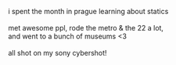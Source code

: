 i spent the month in prague learning about statics<br><br>
met awesome ppl, rode the metro & the 22 a lot, <br>
and went to a bunch of museums <3
<br><br>
all shot on my sony cybershot!